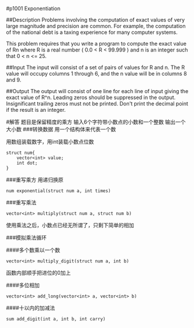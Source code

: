 #p1001
Exponentiation

##Description
Problems involving the computation of exact values of very large magnitude and precision are common. For example, the computation of the national debt is a taxing experience for many computer systems.

This problem requires that you write a program to compute the exact value of Rn where R is a real number ( 0.0 < R < 99.999 ) and n is an integer such that 0 < n <= 25.

##Input
The input will consist of a set of pairs of values for R and n. The R value will occupy columns 1 through 6, and the n value will be in columns 8 and 9.

##Output
The output will consist of one line for each line of input giving the exact value of R^n. Leading zeros should be suppressed in the output. Insignificant trailing zeros must not be printed. Don't print the decimal point if the result is an integer.

#解答
题目是保留精度的乘方
输入6个字符带小数点的小数和一个整数
输出一个大小数
###转换数据
用一个结构体来代表一个数

用数组装载数字，用int装载小数点位数

    struct num{
        vector<int> value;
        int dot;
    }
###重写乘方
用递归换原

    num exponential(struct num a, int times)

###重写乘法

    vector<int> multiply(struct num a, struct num b)

使用乘法之后，小数点已经无所谓了，只剩下简单的相加

###模拟乘法循环

####多个数乘以一个数

    vector<int> multiply_digit(struct num a, int b)
    
函数内部顺手把进位的0加上
    
####多位相加

    vector<int> add_long(vector<int> a, vector<int> b)
    

####十以内的加减法

    sum add_digit(int a, int b, int carry)